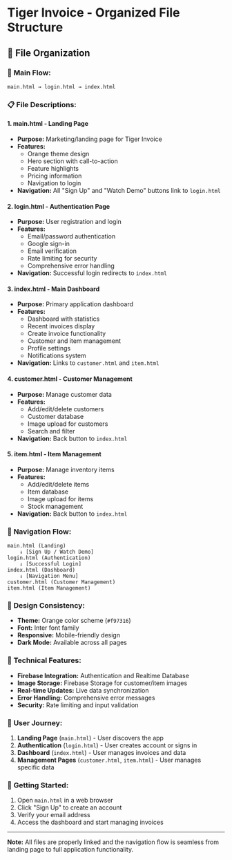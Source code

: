 # Tiger Invoice - Organized File Structure

## 📁 File Organization

### 🎯 **Main Flow:**
```
main.html → login.html → index.html
```

### 📋 **File Descriptions:**

#### **1. main.html** - Landing Page
- **Purpose:** Marketing/landing page for Tiger Invoice
- **Features:** 
  - Orange theme design
  - Hero section with call-to-action
  - Feature highlights
  - Pricing information
  - Navigation to login
- **Navigation:** All "Sign Up" and "Watch Demo" buttons link to `login.html`

#### **2. login.html** - Authentication Page
- **Purpose:** User registration and login
- **Features:**
  - Email/password authentication
  - Google sign-in
  - Email verification
  - Rate limiting for security
  - Comprehensive error handling
- **Navigation:** Successful login redirects to `index.html`

#### **3. index.html** - Main Dashboard
- **Purpose:** Primary application dashboard
- **Features:**
  - Dashboard with statistics
  - Recent invoices display
  - Create invoice functionality
  - Customer and item management
  - Profile settings
  - Notifications system
- **Navigation:** Links to `customer.html` and `item.html`

#### **4. customer.html** - Customer Management
- **Purpose:** Manage customer data
- **Features:**
  - Add/edit/delete customers
  - Customer database
  - Image upload for customers
  - Search and filter
- **Navigation:** Back button to `index.html`

#### **5. item.html** - Item Management
- **Purpose:** Manage inventory items
- **Features:**
  - Add/edit/delete items
  - Item database
  - Image upload for items
  - Stock management
- **Navigation:** Back button to `index.html`

### 🔗 **Navigation Flow:**

```
main.html (Landing)
    ↓ [Sign Up / Watch Demo]
login.html (Authentication)
    ↓ [Successful Login]
index.html (Dashboard)
    ↓ [Navigation Menu]
customer.html (Customer Management)
item.html (Item Management)
```

### 🎨 **Design Consistency:**
- **Theme:** Orange color scheme (`#f97316`)
- **Font:** Inter font family
- **Responsive:** Mobile-friendly design
- **Dark Mode:** Available across all pages

### 🔧 **Technical Features:**
- **Firebase Integration:** Authentication and Realtime Database
- **Image Storage:** Firebase Storage for customer/item images
- **Real-time Updates:** Live data synchronization
- **Error Handling:** Comprehensive error messages
- **Security:** Rate limiting and input validation

### 📱 **User Journey:**
1. **Landing Page** (`main.html`) - User discovers the app
2. **Authentication** (`login.html`) - User creates account or signs in
3. **Dashboard** (`index.html`) - User manages invoices and data
4. **Management Pages** (`customer.html`, `item.html`) - User manages specific data

### 🚀 **Getting Started:**
1. Open `main.html` in a web browser
2. Click "Sign Up" to create an account
3. Verify your email address
4. Access the dashboard and start managing invoices

---

**Note:** All files are properly linked and the navigation flow is seamless from landing page to full application functionality. 